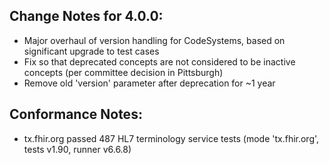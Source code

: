 ## Change Notes for 4.0.0:

* Major overhaul of version handling for CodeSystems, based on significant upgrade to test cases 
* Fix so that deprecated concepts are not considered to be inactive concepts (per committee decision in Pittsburgh)
* Remove old 'version' parameter after deprecation for ~1 year

## Conformance Notes:

* tx.fhir.org passed 487 HL7 terminology service tests (mode 'tx.fhir.org', tests v1.90, runner v6.6.8)
